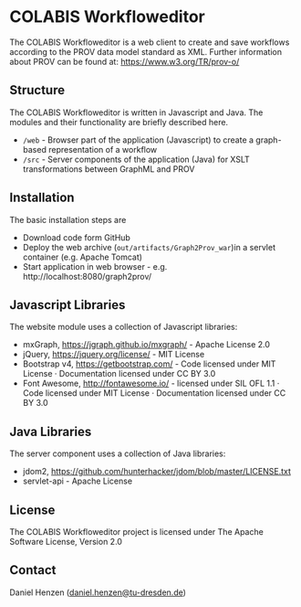 # COLABIS Workfloweditor

The COLABIS Workfloweditor is a web client to create and save workflows according to the PROV data model standard as XML. Further information about PROV can be found at: https://www.w3.org/TR/prov-o/

## Structure

The COLABIS Workfloweditor is written in Javascript and Java. The modules and their functionality are briefly described here.

* ``/web`` - Browser part of the application (Javascript) to create a graph-based representation of a workflow
* ``/src`` - Server components of the application (Java) for XSLT transformations between GraphML and PROV

## Installation

The basic installation steps are
* Download code form GitHub
* Deploy the web archive (`out/artifacts/Graph2Prov_war`)in a servlet container (e.g. Apache Tomcat)
* Start application in web browser - e.g. http://localhost:8080/graph2prov/

## Javascript Libraries

The website module uses a collection of Javascript libraries:

* mxGraph, https://jgraph.github.io/mxgraph/ - Apache License 2.0
* jQuery, https://jquery.org/license/ - MIT License
* Bootstrap v4, https://getbootstrap.com/ - Code licensed under MIT License · Documentation licensed under CC BY 3.0
* Font Awesome, http://fontawesome.io/ - licensed under SIL OFL 1.1 · Code licensed under MIT License · Documentation licensed under CC BY 3.0

## Java Libraries

The server component uses a collection of Java libraries:

* jdom2, https://github.com/hunterhacker/jdom/blob/master/LICENSE.txt
* servlet-api - Apache License

## License

The COLABIS Workfloweditor project is licensed under The Apache Software License, Version 2.0

## Contact

Daniel Henzen (daniel.henzen@tu-dresden.de)
